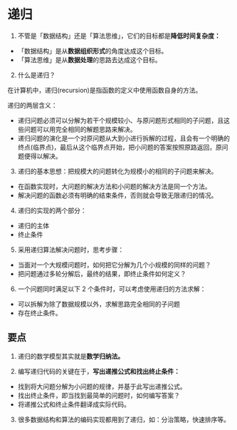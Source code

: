 # 递归

1. 不管是「数据结构」还是「算法思维」，它们的目标都是**降低时间复杂度：**

- 「数据结构」是从**数据组织形式**的角度达成这个目标。
- 「算法思维」是从**数据处理**的思路去达成这个目标。

2. 什么是递归？

在计算机中，递归(recursion)是指函数的定义中使用函数自身的方法。

递归的两层含义：

- 递归问题必须可以分解为若干个规模较小、与原问题形式相同的子问题，且这些问题可以用完全相同的解题思路来解决。
- 递归问题的演化是一个对原问题从大到小进行拆解的过程，且会有一个明确的终点(临界点)，最后从这个临界点开始，把小问题的答案按照原路返回，原问题便得以解决。

3. 递归的基本思想：把规模大的问题转化为规模小的相同的子问题来解决。

- 在函数实现时，大问题的解决方法和小问题的解决方法是同一个方法。
- 解决问题的函数必须有明确的结束条件，否则就会导致无限递归的情况。

4. 递归的实现的两个部分：

- 递归的主体
- 终止条件

5. 采用递归算法解决问题时，思考步骤：

- 当面对一个大规模问题时，如何把它分解为几个小规模的同样的问题？
- 把问题通过多轮分解后，最终的结果，即终止条件如何定义？

6. 一个问题同时满足以下 2 个条件时，可以考虑使用递归的方法求解：

- 可以拆解为除了数据规模以外，求解思路完全相同的子问题
- 存在终止条件。

## 要点

1. 递归的数学模型其实就是**数学归纳法。**

2. 编写递归代码的关键在于，**写出递推公式和找出终止条件：**

- 找到将大问题分解为小问题的规律，并基于此写出递推公式。
- 找出终止条件，即当找到最简单的问题时，如何编写答案？
- 将递推公式和终止条件翻译成实际代码。

3. 很多数据结构和算法的编码实现都用到了递归，如：分治策略，快速排序等。
